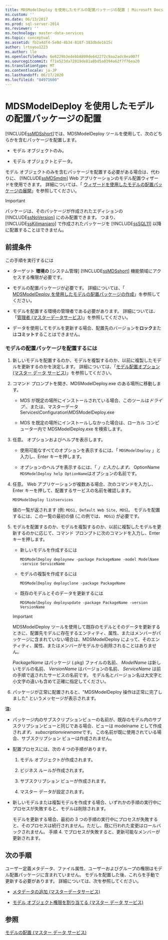 ```yaml
---
title: MDSModelDeploy を使用したモデルの配置パッケージの配置 | Microsoft Docs
ms.custom: ''
ms.date: 06/13/2017
ms.prod: sql-server-2014
ms.reviewer: ''
ms.technology: master-data-services
ms.topic: conceptual
ms.assetid: fb2a4df4-5e0d-4b34-818f-383dbde1b15c
author: lrtoyou1223
ms.author: lle
ms.openlocfilehash: 6e6229b3edebb8800de642272c9aa2adc0ea907f
ms.sourcegitcommit: f71e523da72019de81a8bd5a0394a62f7f76ea20
ms.translationtype: MT
ms.contentlocale: ja-JP
ms.lasthandoff: 06/17/2020
ms.locfileid: "84971600"
---
```

# <a name="deploy-a-model-deployment-package-by-using-mdsmodeldeploy"></a>MDSModelDeploy を使用したモデルの配置パッケージの配置
  [!INCLUDE[ssMDSshort](../includes/ssmdsshort-md.md)]では、MDSModelDeploy ツールを使用して、次のどちらかを含むパッケージを配置します。  
  
-   モデル オブジェクトのみ。  
  
-   モデル オブジェクトとデータ。  
  
 モデル オブジェクトのみを含むパッケージを配置する必要がある場合は、代わりに、 [!INCLUDE[ssMDSmdm](../includes/ssmdsmdm-md.md)] Web アプリケーションのモデル配置ウィザードを使用できます。 詳細については、「 [ウィザードを使用したモデルの配置パッケージの展開](../../2014/master-data-services/deploy-a-model-deployment-package-by-using-the-wizard.md)」を参照してください。  
  
> [!IMPORTANT]  
>  パッケージは、そのパッケージが作成されたエディションの [!INCLUDE[ssNoVersion](../includes/ssnoversion-md.md)] にのみ配置できます。 つまり、 [!INCLUDE[ssKilimanjaro](../includes/sskilimanjaro-md.md)] で作成されたパッケージを [!INCLUDE[ssSQL11](../includes/sssql11-md.md)] 以降に配置することはできません。  
  
## <a name="prerequisites"></a>前提条件  
 この手順を実行するには  
  
-   ターゲット **環境の** [システム管理] [!INCLUDE[ssMDSshort](../includes/ssmdsshort-md.md)] 機能領域にアクセスする権限が必要です。  
  
-   モデルの配置パッケージが必要です。 詳細については、「  [MDSModelDeploy を使用したモデルの配置パッケージの作成](../../2014/master-data-services/create-a-model-deployment-package-by-using-mdsmodeldeploy.md)」を参照してください。  
  
-   モデルを配置する環境の管理者である必要があります。 詳細については、「[管理者 &#40;マスターデータサービス&#41;](administrators-master-data-services.md)」を参照してください。  
  
-   データを使用してモデルを更新する場合、配置先のバージョンを**ロック**または**コミット**することはできません。  
  
### <a name="to-deploy-a-model-deployment-package"></a>モデルの配置パッケージを配置するには  
  
1.  新しいモデルを配置するのか、モデルを複製するのか、以前に複製したモデルを更新するのかを決定します。 詳細については、「[モデル配置オプション (マスター データ サービス)](../../2014/master-data-services/model-deployment-options-master-data-services.md)」を参照してください。  
  
2.  コマンド プロンプトを開き、MDSModelDeploy.exe のある場所に移動します。  
  
    -   MDS が既定の場所にインストールされている場合、このツールは*ドライブ*:、または、マスターデータ Services\Configuration\MDSModelDeploy.exe  
  
    -   MDS を既定の場所にインストールしなかった場合は、ローカル コンピューター内で MDSModelDeploy.exe を検索します。  
  
3.  任意。 オプションおよびヘルプを表示します。  
  
    -   使用可能なすべてのオプションを表示するには、「 `MDSModelDeploy` 」と入力し、Enter キーを押します。  
  
    -   オプションのヘルプを表示するには、「 *」と入力します。* OptionName `MDSModelDeploy help OptionName`はオプションの名前です。  
  
4.  任意。 Web アプリケーションが複数ある場合、次のコマンドを入力し、Enter キーを押して、配置するサービスの名前を確認します。  
  
    ```  
    MDSModelDeploy listservices  
    ```  
  
     値の一覧が返されます (例: `MDS1, Default Web Site, MDS`)。 モデルを配置するには、この一覧の最初の値 (この例では、 `MDS1`) が必要です。  
  
5.  モデルを配置するのか、モデルを複製するのか、以前に複製したモデルを更新するのかに応じて、コマンド プロンプトに次のコマンドを入力し、Enter キーを押します。  
  
    -   新しいモデルを作成するには  
  
        ```  
        MDSModelDeploy deploynew -package PackageName -model ModelName -service ServiceName  
        ```  
  
    -   モデルの複製を作成するには  
  
        ```  
        MDSModelDeploy deployclone -package PackageName  
        ```  
  
    -   既存のモデルとそのデータを更新するには  
  
        ```  
        MDSModelDeploy deployupdate -package PackageName -version VersionName  
        ```  
  
    > [!IMPORTANT]  
    >  MDSModelDeploy ツールを使用して既存のモデルとそのデータを更新するときに、配置先モデルに存在するエンティティ、属性、またはメンバーがパッケージに含まれていない場合は、MDSModelDeploy によって、そのエンティティ、属性、またはメンバーがモデルから削除されることはありません。  
  
     *PackageName* はパッケージ (.pkg) ファイルの名前、 *ModelName* は新しいモデルの名前、 *VersionName* はバージョンの名前、 *ServiceName* は前の手順で返されたサービスの名前です。 モデル名とバージョン名は大文字と小文字の違いも含めて正確に指定してください。  
  
6.  パッケージが正常に配置されると、"MDSModelDeploy 操作は正常に完了しました" というメッセージが表示されます。  
  
 **注:**  
  
-   パッケージ内のサブスクリプションビューの名前が、既存のモデル内のサブスクリプションビューと同じである場合、ビューは modelname として作成され*ます。 subscriptionviewname*です。 この名前が既に使用されている場合、サブスクリプション ビューは作成されません。  
  
-   配置プロセスには、次の 4 つの手順があります。  
  
    1.  モデル オブジェクトが作成されます。  
  
    2.  ビジネス ルールが作成されます。  
  
    3.  サブスクリプション ビューが作成されます。  
  
    4.  マスター データが設定されます。  
  
-   新しいモデルまたは複製モデルを作成する場合、いずれかの手順の実行中にプロセスが失敗すると、モデルは削除されます。  
  
     モデルを更新する場合、最初の 3 つの手順の実行中にプロセスが失敗すると、そのプロセスは続行されません。ただし、既に行われた変更はロールバックされません。 手順 4. でプロセスが失敗すると、更新可能なメンバーが更新されます。  
  
## <a name="next-steps"></a>次の手順  
 ユーザー定義メタデータ、ファイル属性、ユーザーおよびグループの権限はモデル配置パッケージに含まれていません。 モデルを配置した後、これらを手動で更新する必要があります。 詳細については、次を参照してください。  
  
-   [メタデータの追加 &#40;マスターデータサービス&#41;](../../2014/master-data-services/add-metadata-master-data-services.md)  
  
-   [モデル オブジェクト権限を割り当てる (マスター データ サービス)](../../2014/master-data-services/assign-model-object-permissions-master-data-services.md)  
  
## <a name="see-also"></a>参照  
 [モデルの配置 (マスター データ サービス)](../../2014/master-data-services/deploying-models-master-data-services.md)  
  
  
